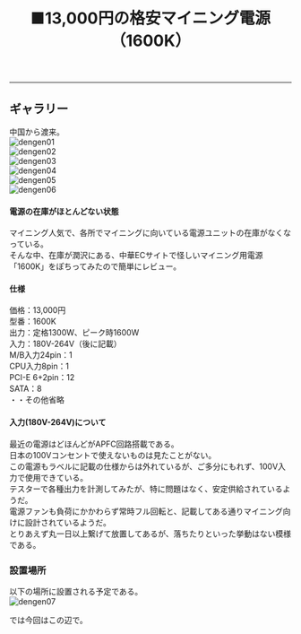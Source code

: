 ﻿---
layout: post
title: ■13,000円の格安マイニング電源（1600K）
---
---

## **ギャラリー**
中国から渡来。  
![dengen01](https://beni2nd.github.io/images/mining0002.jpg "mining0002")  
![dengen02](https://beni2nd.github.io/images/mining0003.jpg "mining0003")  
![dengen03](https://beni2nd.github.io/images/mining0004.jpg "mining0004")  
![dengen04](https://beni2nd.github.io/images/mining0005.jpg "mining0005")  
![dengen05](https://beni2nd.github.io/images/mining0006.jpg "mining0006")  
![dengen06](https://beni2nd.github.io/images/mining0007.jpg "mining0007")  


#### **電源の在庫がほとんどない状態**

マイニング人気で、各所でマイニングに向いている電源ユニットの在庫がなくなっている。  
そんな中、在庫が潤沢にある、中華ECサイトで怪しいマイニング用電源「1600K」をぽちってみたので簡単にレビュー。  


#### **仕様**

価格：13,000円  
型番：1600K  
出力：定格1300W、ピーク時1600W  
入力：180V-264V（後に記載）  
M/B入力24pin：1  
CPU入力8pin：1  
PCI-E 6+2pin：12  
SATA：8  
・・その他省略  

#### **入力(180V-264V)について**
最近の電源はどほんどがAPFC回路搭載である。  
日本の100Vコンセントで使えないものは見たことがない。  
この電源もラベルに記載の仕様からは外れているが、ご多分にもれず、100V入力で使用できている。  
テスターで各種出力を計測してみたが、特に問題はなく、安定供給されているようだ。  
電源ファンも負荷にかかわらず常時フル回転と、記載してある通りマイニング向けに設計されているようだ。  
とりあえず丸一日以上繋げて放置してあるが、落ちたりといった挙動はない模様である。  

### **設置場所**

以下の場所に設置される予定である。  
![dengen07](https://beni2nd.github.io/images/mining0008.jpg "mining0008")  


では今回はこの辺で。  
